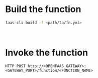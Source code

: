 # Build the function
```bash
faas-cli build -f <path/to/fn.yml>
```

<br>

# Invoke the function
`HTTP POST http://<OPENFAAS_GATEWAY>:<GATEWAY_PORT>/function/<FUNCTION_NAME>`